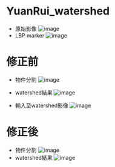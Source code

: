 # YuanRui_watershed
* 原始影像
![image](https://user-images.githubusercontent.com/76472326/233362246-1c8f316f-db88-4b13-9e78-f0b825885df5.png)
* LBP marker
![image](https://user-images.githubusercontent.com/76472326/233362348-f8dbfbf8-0f15-4611-8a84-ffc9c412dd92.png)

# 修正前
* 物件分割
![image](https://user-images.githubusercontent.com/76472326/233364021-da683620-fe51-45b0-872c-eba935c7d462.png)
* watershed結果
![image](https://user-images.githubusercontent.com/76472326/233363493-97cf9964-3f15-43d9-96ad-c057c22c623b.png)

* 輸入至watershed影像
![image](https://user-images.githubusercontent.com/76472326/233363794-dd982341-5a44-4f3e-9c52-b05123acbca4.png)

# 修正後
* 物件分割
![image](https://user-images.githubusercontent.com/76472326/233362590-4a49618a-85f5-4ae1-913e-2342223dfa78.png)
* watershed結果
![image](https://user-images.githubusercontent.com/76472326/233362460-7951bdb9-0d23-4409-b2c6-487d1a48b150.png)
